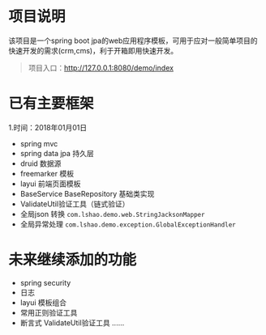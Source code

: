 # 项目说明
该项目是一个spring boot jpa的web应用程序模板，可用于应对一般简单项目的快速开发的需求(crm,cms)，利于开箱即用快速开发。

>项目入口：http://127.0.0.1:8080/demo/index

# 已有主要框架
 1.时间：2018年01月01日
- spring mvc
- spring data jpa 持久层
- druid 数据源
- freemarker 模板
- layui 前端页面模板
- BaseService BaseRepository 基础类实现
- ValidateUtil验证工具（链式验证）
- 全局json 转换 `com.lshao.demo.web.StringJacksonMapper`
- 全局异常处理 `com.lshao.demo.exception.GlobalExceptionHandler`

# 未来继续添加的功能
- spring security
- 日志
- layui 模板组合
- 常用正则验证工具
- 断言式 ValidateUtil验证工具
......
